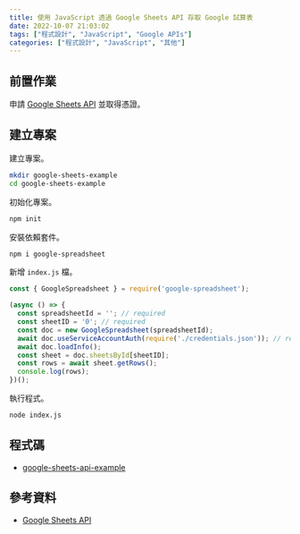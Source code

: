 ```yaml
---
title: 使用 JavaScript 透過 Google Sheets API 存取 Google 試算表
date: 2022-10-07 21:03:02
tags: ["程式設計", "JavaScript", "Google APIs"]
categories: ["程式設計", "JavaScript", "其他"]
---
```


## 前置作業

申請 [Google Sheets API](https://developers.google.com/sheets/api) 並取得憑證。

## 建立專案

建立專案。

```bash
mkdir google-sheets-example
cd google-sheets-example
```

初始化專案。

```bash
npm init
```

安裝依賴套件。

```bash
npm i google-spreadsheet
```

新增 `index.js` 檔。

```js
const { GoogleSpreadsheet } = require('google-spreadsheet');

(async () => {
  const spreadsheetId = ''; // required
  const sheetID = '0'; // required
  const doc = new GoogleSpreadsheet(spreadsheetId);
  await doc.useServiceAccountAuth(require('./credentials.json')); // required
  await doc.loadInfo();
  const sheet = doc.sheetsById[sheetID];
  const rows = await sheet.getRows();
  console.log(rows);
})();
```

執行程式。

```bash
node index.js
```

## 程式碼

- [google-sheets-api-example](https://github.com/memochou1993/google-sheets-api-example)

## 參考資料

- [Google Sheets API](https://developers.google.com/sheets/api/guides/concepts)
